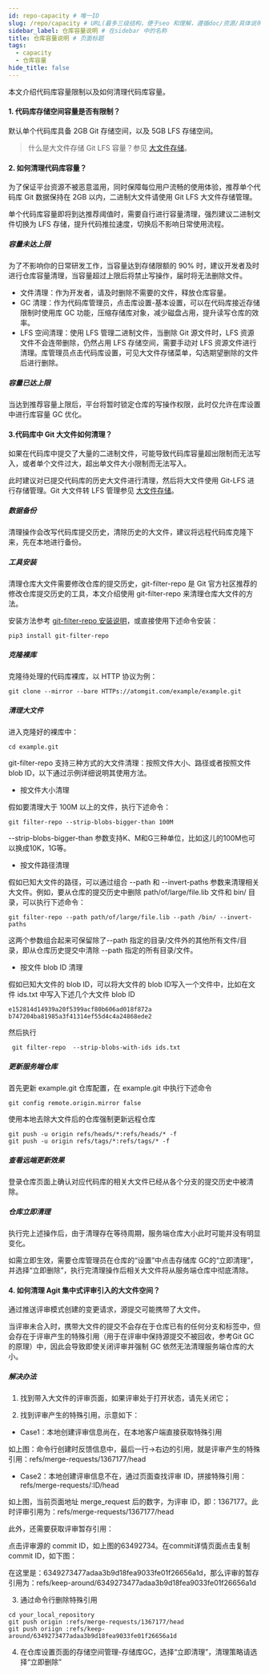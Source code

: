 ```yaml
---
id: repo-capacity # 唯一ID
slug: /repo/capacity # URL(最多三级结构，便于seo 和理解，遵循doc/资源/具体说明项 的原则)
sidebar_label: 仓库容量说明 # 在sidebar 中的名称
title: 仓库容量说明 # 页面标题
tags:
  - capacity
  - 仓库容量
hide_title: false
---
```


本文介绍代码库容量限制以及如何清理代码库容量。

#### 1. 代码库存储空间容量是否有限制？

默认单个代码库具备 2GB Git 存储空间，以及 5GB LFS 存储空间。
> 什么是大文件存储 Git LFS 容量？参见 [大文件存储](lfs)。

#### 2. 如何清理代码库容量？

为了保证平台资源不被恶意滥用，同时保障每位用户流畅的使用体验，推荐单个代码库 Git 数据保持在 2GB 以内，二进制大文件请使用 Git LFS 大文件存储管理。

单个代码库容量即将到达推荐阈值时，需要自行进行容量清理，强烈建议二进制文件切换为 LFS 存储，提升代码推拉速度，切换后不影响日常使用流程。

##### 容量未达上限

为了不影响你的日常研发工作，当容量达到存储限额的 90% 时，建议开发者及时进行仓库容量清理，当容量超过上限后将禁止写操作，届时将无法删除文件。

* 文件清理：作为开发者，请及时删除不需要的文件，释放仓库容量。
* GC 清理：作为代码库管理员，点击库设置-基本设置，可以在代码库接近存储限制时使用库 GC 功能，压缩存储库对象，减少磁盘占用，提升读写仓库的效率。
* LFS 空间清理：使用 LFS 管理二进制文件，当删除 Git 源文件时，LFS 资源文件不会连带删除，仍然占用 LFS 存储空间，需要手动对 LFS 资源文件进行清理。库管理员点击代码库设置，可见大文件存储菜单，勾选期望删除的文件后进行删除。

##### 容量已达上限

当达到推荐容量上限后，平台将暂时锁定仓库的写操作权限，此时仅允许在库设置中进行库容量 GC 优化。

#### 3.代码库中 Git 大文件如何清理？

如果在代码库中提交了大量的二进制文件，可能导致代码库容量超出限制而无法写入，或者单个文件过大，超出单文件大小限制而无法写入。

此时建议对已提交代码库的历史大文件进行清理，然后将大文件使用 Git-LFS 进行存储管理。Git 大文件转 LFS 管理参见 [大文件存储](lfs)。

##### 数据备份

清理操作会改写代码库提交历史，清除历史的大文件，建议将远程代码库克隆下来，先在本地进行备份。

##### 工具安装

清理仓库大文件需要修改仓库的提交历史，git-filter-repo 是 Git 官方社区推荐的修改仓库提交历史的工具，本文介绍使用 git-filter-repo 来清理仓库大文件的方法。

安装方法参考 [git-filter-repo 安装说明](https://github.com/newren/git-filter-repo/tree/main/contrib/filter-repo-demos)，或直接使用下述命令安装：

```shell
pip3 install git-filter-repo
```

##### 克隆裸库

克隆待处理的代码库裸库，以 HTTP 协议为例：

```shell
git clone --mirror --bare HTTPs://atomgit.com/example/example.git
```

##### 清理大文件

进入克隆好的裸库中：

```shell
cd example.git
```

git-filter-repo 支持三种方式的大文件清理：按照文件大小、路径或者按照文件 blob ID，以下通过示例详细说明其使用方法。

* 按文件大小清理

假如要清理大于 100M 以上的文件，执行下述命令：

```shell
git filter-repo --strip-blobs-bigger-than 100M
```

--strip-blobs-bigger-than 参数支持K、M和G三种单位，比如这儿的100M也可以换成10K，1G等。

* 按文件路径清理

假如已知大文件的路径，可以通过组合 --path 和 --invert-paths 参数来清理相关大文件。例如，要从仓库的提交历史中删除 path/of/large/file.lib 文件和 bin/ 目录，可以执行下述命令：

```shell
git filter-repo --path path/of/large/file.lib --path /bin/ --invert-paths
```

这两个参数组合起来可保留除了--path 指定的目录/文件外的其他所有文件/目录，即从仓库历史提交中清除 --path 指定的所有目录/文件。

* 按文件 blob ID 清理

假如已知大文件的 blob ID，可以将大文件的 blob ID写入一个文件中，比如在文件 ids.txt 中写入下述几个大文件 blob ID

```shell
e152814d14939a20f5399acf80b606ad018f872a
b747204ba81985a3f41314ef55d4c4a24868ede2
```

然后执行

```shell
 git filter-repo  --strip-blobs-with-ids ids.txt
```

##### 更新服务端仓库

首先更新 example.git 仓库配置，在 example.git 中执行下述命令

```shell
git config remote.origin.mirror false
```

使用本地去除大文件后的仓库强制更新远程仓库

```shell
git push -u origin refs/heads/*:refs/heads/* -f
git push -u origin refs/tags/*:refs/tags/* -f
```

##### 查看远端更新效果

登录仓库页面上确认对应代码库的相关大文件已经从各个分支的提交历史中被清除。

##### 仓库立即清理

执行完上述操作后，由于清理存在等待周期，服务端仓库大小此时可能并没有明显变化。

如需立即生效，需要仓库管理员在仓库的“设置”中点击存储库 GC的“立即清理”，并选择“立即删除”，执行完清理操作后相关大文件将从服务端仓库中彻底清除。

#### 4. 如何清理 Agit 集中式评审引入的大文件空间？

通过推送评审模式创建的变更请求，源提交可能携带了大文件。

当评审未合入时，携带大文件的提交不会存在于仓库已有的任何分支和标签中，但会存在于评审产生的特殊引用（用于在评审中保持源提交不被回收，参考Git GC的原理）中，因此会导致即使关闭评审并强制 GC 依然无法清理服务端仓库的大小。

##### 解决办法

1. 找到带入大文件的评审页面，如果评审处于打开状态，请先关闭它；

2. 找到评审产生的特殊引用，示意如下：

* Case1：本地创建评审信息尚在，在本地客户端直接获取特殊引用

如上图：命令行创建时反馈信息中，最后一行->右边的引用，就是评审产生的特殊引用：refs/merge-requests/1367177/head

* Case2：本地创建评审信息不在，通过页面查找评审 ID，拼接特殊引用：refs/merge-requests/:ID/head

如上图，当前页面地址 merge_request 后的数字，为评审 ID，即：1367177。此时评审引用为：refs/merge-requests/1367177/head

此外，还需要获取评审暂存引用：

点击评审源的 commit ID，如上图的63492734。在commit详情页面点击复制 commit ID，如下图：

在这里是：6349273477adaa3b9d18fea9033fe01f26656a1d，那么评审的暂存引用为：refs/keep-around/6349273477adaa3b9d18fea9033fe01f26656a1d

3. 通过命令行删除特殊引用

```shell
cd your_local_repository
git push origin :refs/merge-requests/1367177/head
git push oriign :refs/keep-around/6349273477adaa3b9d18fea9033fe01f26656a1d
```

4. 在仓库设置页面的存储空间管理-存储库GC，选择“立即清理”，清理策略请选择“立即删除”
